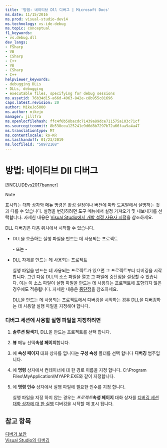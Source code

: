 ```yaml
---
title: '방법: 네이티브 Dll 디버그 | Microsoft Docs'
ms.date: 11/15/2016
ms.prod: visual-studio-dev14
ms.technology: vs-ide-debug
ms.topic: conceptual
f1_keywords:
- vs.debug.dll
dev_langs:
- FSharp
- VB
- CSharp
- C++
- VB
- CSharp
- C++
helpviewer_keywords:
- debugging DLLs
- DLLs, debugging
- executable files, specifying for debug sessions
ms.assetid: 76b34d15-a66d-4963-842e-c8b955c81696
caps.latest.revision: 20
author: MikeJo5000
ms.author: mikejo
manager: jillfra
ms.openlocfilehash: ffc4f0b58bacdc71439a89dce711575a103c71cf
ms.sourcegitcommit: 8b538eea125241e9d6d8b7297b72a66faa9a4a47
ms.translationtype: MT
ms.contentlocale: ko-KR
ms.lasthandoff: 01/23/2019
ms.locfileid: "58972168"
---
```

# <a name="how-to-debug-native-dlls"></a>방법: 네이티브 Dll 디버그
[!INCLUDE[vs2017banner](../includes/vs2017banner.md)]

> [!NOTE]
>  표시되는 대화 상자와 메뉴 명령은 활성 설정이나 버전에 따라 도움말에서 설명하는 것과 다를 수 있습니다. 설정을 변경하려면 도구 메뉴에서 설정 가져오기 및 내보내기를 선택합니다. 자세한 내용은 [Visual Studio에서 개발 설정 사용자 지정](http://msdn.microsoft.com/22c4debb-4e31-47a8-8f19-16f328d7dcd3)을 참조하세요.  
  
 DLL 디버깅은 다음 위치에서 시작할 수 있습니다.  
  
- DLL을 호출하는 실행 파일을 만드는 데 사용되는 프로젝트  
  
  \- 또는 -  
  
- DLL 자체를 만드는 데 사용되는 프로젝트  
  
  실행 파일을 만드는 데 사용되는 프로젝트가 있으면 그 프로젝트부터 디버깅을 시작합니다. 그런 다음 DLL의 소스 파일을 열고 그 파일에 중단점을 설정할 수 있습니다. 이는 이 소스 파일이 실행 파일을 만드는 데 사용되는 프로젝트에 포함되지 않은 경우에도 적용됩니다. 자세한 내용은 [중단점](http://msdn.microsoft.com/fe4eedc1-71aa-4928-962f-0912c334d583)을 참조하세요.  
  
  DLL을 만드는 데 사용되는 프로젝트에서 디버깅을 시작하는 경우 DLL을 디버깅하는 데 사용할 실행 파일을 지정해야 합니다.  
  
### <a name="to-specify-an-executable-for-the-debug-session"></a>디버그 세션에 사용할 실행 파일을 지정하려면  
  
1. **솔루션 탐색기**, DLL을 만드는 프로젝트를 선택 합니다.  
  
2. **뷰** 메뉴 선택**속성 페이지**합니다.  
  
3. 에 **속성 페이지** 대화 상자를 엽니다는 **구성 속성** 폴더를 선택 합니다 **디버깅** 범주입니다.  
  
4. 에 **명령** 상자에서 컨테이너에 대 한 경로 이름을 지정 합니다. C:\Program Files\MyApplication\MYAPP.EXE와 같이 지정합니다.  
  
5. 에 **명령 인수** 상자에서 실행 파일에 필요한 인수를 지정 합니다.  
  
   실행 파일을 지정 하지 않는 경우는 _프로젝트_**속성 페이지** 대화 상자를 [디버깅 세션 대화 상자에 대 한 실행](../debugger/executable-for-debugging-session-dialog-box.md) 디버깅을 시작할 때 표시 됩니다.  
  
## <a name="see-also"></a>참고 항목  
 [디버거 보안](../debugger/debugger-security.md)   
 [Visual Studio의 디버깅](../debugger/debugging-in-visual-studio.md)
